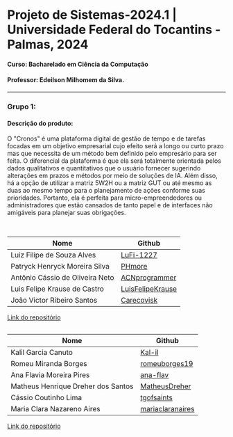 # Projeto de Sistemas-2024.1 | Universidade Federal do Tocantins - Palmas, 2024
#### Curso: Bacharelado em Ciência da Computação
#### Professor: Edeilson Milhomem da Silva.

---

### Grupo 1:

#### Descrição do produto:
O "Cronos" é uma plataforma digital de gestão de tempo e de tarefas focadas em um objetivo empresarial cujo efeito será a longo ou curto prazo mas que necessita de um método bem definido pelo empresário para ser feita. O diferencial da plataforma é que ela será totalmente orientada pelos dados qualitativos e quantitativos que o usuário fornecer sugerindo alterações em prazos e métodos por meio de soluções de IA. Além disso, há a opção de utilizar a matriz 5W2H ou a matriz GUT ou até mesmo as duas ao mesmo tempo para o planejamento de ações conforme suas prioridades. Portanto, ela é perfeita para micro-empreendedores ou administradores que estão cansados de tanto papel e de interfaces não amigáveis para planejar suas obrigações.
</br>

</br>


|Nome|Github|
|---|---|
|Luiz Filipe de Souza Alves|[LuFi-1227](https://github.com/LuFi-1227)|
|Patryck Henryck Moreira Silva|[PHmore](https://github.com/PHmore)|
|Antônio Cássio de Oliveira Neto|[ACNprogrammer](https://github.com/ACNprogrammer)|
|Luis Felipe Krause de Castro|[LuisFelipeKrause](https://github.com/LuisFelipeKrause)|
|João Victor Ribeiro Santos|[Carecovisk](https://github.com/Carecovisk)|
[Link do repositório](https://github.com/Cronos-Develop)
##
|Nome|Github|
|---|---|
|Kalil Garcia Canuto|[Kal-il](https://github.com/Kal-il)|
|Romeu Miranda Borges|[romeuborges19](https://github.com/romeuborges19)|
|Ana Flavia Moreira Pires|[ana-flav](https://github.com/ana-flav)|
|Matheus Henrique Dreher dos Santos|[MatheusDreher](https://github.com/MatheusDreher)|
|Cássio Coutinho Lima|[tgofsaints](https://github.com/Coutinhopmw)|
|Maria Clara Nazareno Aires|[mariaclaranaires](https://github.com/mariaclaranaires)|
[Link do repositório](https://github.com/Kal-il/achei-barato)
##
